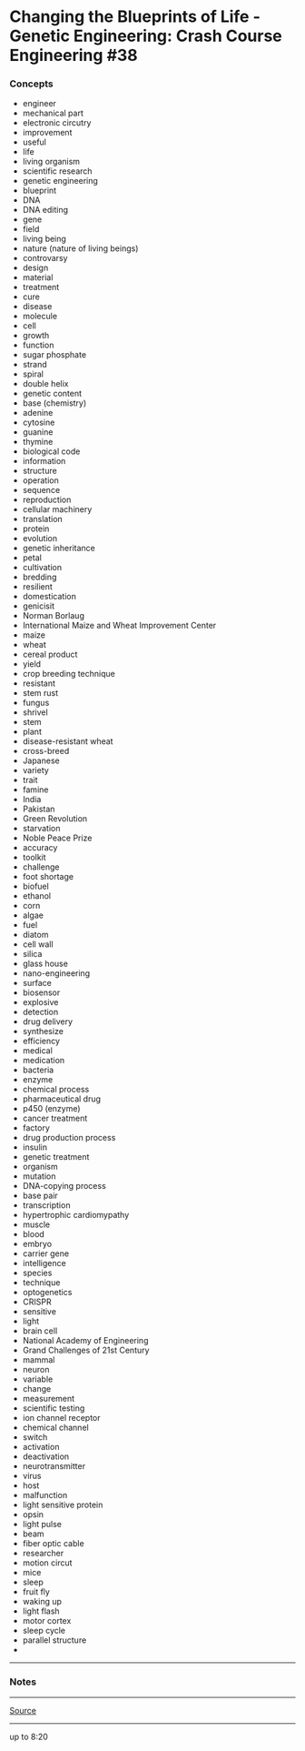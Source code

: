 # Changing the Blueprints of Life - Genetic Engineering: Crash Course Engineering #38

### Concepts

- engineer
- mechanical part
- electronic circutry
- improvement
- useful
- life
- living organism
- scientific research
- genetic engineering
- blueprint
- DNA
- DNA editing
- gene
- field
- living being
- nature (nature of living beings)
- controvarsy
- design
- material
- treatment
- cure
- disease
- molecule
- cell
- growth
- function
- sugar phosphate
- strand
- spiral
- double helix
- genetic content
- base (chemistry)
- adenine
- cytosine
- guanine
- thymine
- biological code
- information
- structure
- operation
- sequence
- reproduction
- cellular machinery
- translation
- protein
- evolution
- genetic inheritance
- petal
- cultivation
- bredding
- resilient
- domestication
- genicisit
- Norman Borlaug
- International Maize and Wheat Improvement Center
- maize
- wheat
- cereal product
- yield
- crop breeding technique
- resistant
- stem rust
- fungus
- shrivel
- stem
- plant
- disease-resistant wheat
- cross-breed
- Japanese
- variety
- trait
- famine
- India
- Pakistan
- Green Revolution
- starvation
- Noble Peace Prize
- accuracy
- toolkit
- challenge
- foot shortage
- biofuel
- ethanol
- corn
- algae
- fuel
- diatom
- cell wall
- silica
- glass house
- nano-engineering
- surface
- biosensor
- explosive
- detection
- drug delivery
- synthesize
- efficiency
- medical
- medication
- bacteria
- enzyme
- chemical process
- pharmaceutical drug
- p450 (enzyme)
- cancer treatment
- factory
- drug production process
- insulin
- genetic treatment
- organism
- mutation
- DNA-copying process
- base pair
- transcription
- hypertrophic cardiomypathy
- muscle
- blood
- embryo
- carrier gene
- intelligence
- species
- technique
- optogenetics
- CRISPR
- sensitive
- light
- brain cell
- National Academy of Engineering
- Grand Challenges of 21st Century
- mammal
- neuron
- variable
- change
- measurement
- scientific testing
- ion channel receptor
- chemical channel
- switch
- activation
- deactivation
- neurotransmitter
- virus
- host
- malfunction
- light sensitive protein
- opsin
- light pulse
- beam
- fiber optic cable
- researcher
- motion circut
- mice
- sleep
- fruit fly
- waking up
- light flash
- motor cortex
- sleep cycle
- parallel structure
- 

---

### Notes

---

[Source](https://youtu.be/FY_ZUEKWhBc)

---

up to 8:20